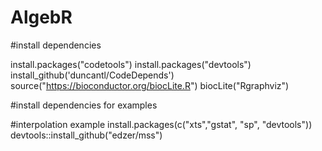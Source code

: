 # AlgebR

#install dependencies

install.packages("codetools")
install.packages("devtools")
install_github('duncantl/CodeDepends')
source("https://bioconductor.org/biocLite.R")
biocLite("Rgraphviz")


#install dependencies for examples

#interpolation example
install.packages(c("xts","gstat", "sp", "devtools"))
devtools::install_github("edzer/mss")

